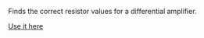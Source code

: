 Finds the correct resistor values for a differential amplifier.

[Use it here](https://artomweb.com/diffAmpResistorFinder/)
